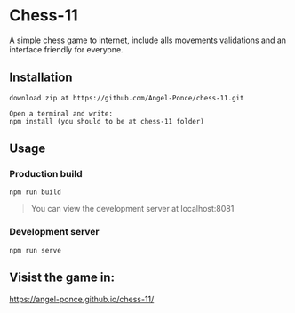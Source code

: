 # Chess-11

A simple chess game to internet, include alls movements validations and an interface friendly for everyone.

## Installation

    download zip at https://github.com/Angel-Ponce/chess-11.git

    Open a terminal and write:
    npm install (you should to be at chess-11 folder)

## Usage

### Production build

    npm run build

> You can view the development server at localhost:8081

### Development server

    npm run serve

## Visist the game in:
https://angel-ponce.github.io/chess-11/
